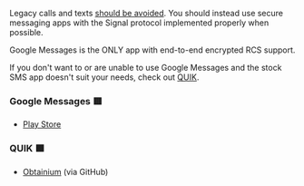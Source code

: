 Legacy calls and texts [should be avoided](https://grapheneos.org/faq#:~:text=Legacy%20calls%20and,doomed%20to%20failure). You should instead use secure messaging apps with the Signal protocol implemented properly when possible.

Google Messages is the ONLY app with end-to-end encrypted RCS support. 

If you don't want to or are unable to use Google Messages and the stock SMS app doesn't suit your needs, check out [QUIK](https://github.com/octoshrimpy/quik).

### Google Messages 🟥
- [Play Store](https://play.google.com/store/apps/details?id=com.google.android.apps.messaging)
### QUIK 🟩
- [Obtainium](https://apps.obtainium.imranr.dev/redirect?r=obtainium://app/%7B%22id%22%3A%22dev.octoshrimpy.quik%22%2C%22url%22%3A%22https%3A%2F%2Fgithub.com%2Foctoshrimpy%2Fquik%22%2C%22author%22%3A%22octoshrimpy%22%2C%22name%22%3A%22QUIK%22%2C%22preferredApkIndex%22%3A0%2C%22additionalSettings%22%3A%22%7B%5C%22includePrereleases%5C%22%3Afalse%2C%5C%22fallbackToOlderReleases%5C%22%3Atrue%2C%5C%22filterReleaseTitlesByRegEx%5C%22%3A%5C%22%5C%22%2C%5C%22filterReleaseNotesByRegEx%5C%22%3A%5C%22%5C%22%2C%5C%22verifyLatestTag%5C%22%3Afalse%2C%5C%22dontSortReleasesList%5C%22%3Afalse%2C%5C%22useLatestAssetDateAsReleaseDate%5C%22%3Afalse%2C%5C%22releaseTitleAsVersion%5C%22%3Afalse%2C%5C%22trackOnly%5C%22%3Afalse%2C%5C%22versionExtractionRegEx%5C%22%3A%5C%22%5C%22%2C%5C%22matchGroupToUse%5C%22%3A%5C%22%5C%22%2C%5C%22versionDetection%5C%22%3Afalse%2C%5C%22releaseDateAsVersion%5C%22%3Afalse%2C%5C%22useVersionCodeAsOSVersion%5C%22%3Afalse%2C%5C%22apkFilterRegEx%5C%22%3A%5C%22%5C%22%2C%5C%22invertAPKFilter%5C%22%3Afalse%2C%5C%22autoApkFilterByArch%5C%22%3Atrue%2C%5C%22appName%5C%22%3A%5C%22%5C%22%2C%5C%22shizukuPretendToBeGooglePlay%5C%22%3Afalse%2C%5C%22allowInsecure%5C%22%3Afalse%2C%5C%22exemptFromBackgroundUpdates%5C%22%3Afalse%2C%5C%22skipUpdateNotifications%5C%22%3Afalse%2C%5C%22about%5C%22%3A%5C%22%5C%22%7D%22%2C%22overrideSource%22%3A%22GitHub%22%7D) (via GitHub)
